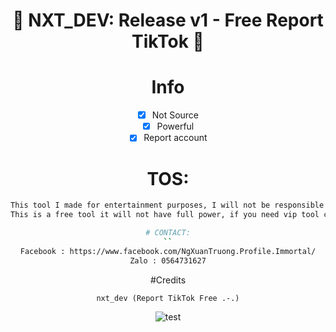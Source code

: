 <div align=center>
 
# 🚀 NXT_DEV: Release v1 - Free Report TikTok  🚀

# Info
- [x] Not Source
- [x] Powerful
- [x] Report account

# TOS:
```sh
This tool I made for entertainment purposes, I will not be responsible for what you do!
This is a free tool it will not have full power, if you need vip tool contact me to buy it!```

# CONTACT:
``
Facebook : https://www.facebook.com/NgXuanTruong.Profile.Immortal/
Zalo : 0564731627
```

#Credits
```
nxt_dev (Report TikTok Free .-.)
```

![test](https://user-images.githubusercontent.com/112190071/199890606-8b1f0614-6abd-4365-8881-9392541ba492.png)

